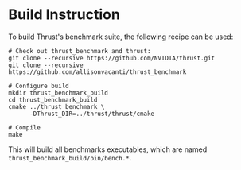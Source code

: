 # Build Instruction

To build Thrust's benchmark suite, the following recipe can be used:

```
# Check out thrust_benchmark and thrust:
git clone --recursive https://github.com/NVIDIA/thrust.git
git clone --recursive https://github.com/allisonvacanti/thrust_benchmark

# Configure build
mkdir thrust_benchmark_build
cd thrust_benchmark_build
cmake ../thrust_benchmark \
      -DThrust_DIR=../thrust/thrust/cmake

# Compile
make
```

This will build all benchmarks executables, which are named
`thrust_benchmark_build/bin/bench.*`.
